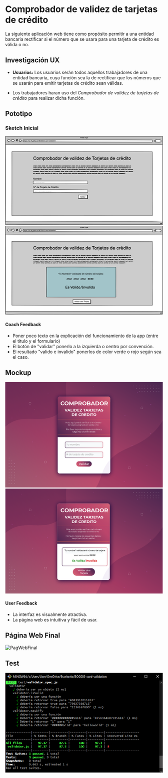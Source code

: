 # Comprobador de validez de tarjetas de crédito

La siguiente aplicación web tiene como propósito permitir a una entidad bancaria rectificar si el número que se usara para una tarjeta de crédito es válida o no.

## Investigación UX

* **Usuarios:** Los usuarios serán todos aquellos trabajadores de una entidad bancaria, cuya función sea la de rectificar que los números que se usarán para emitir tarjetas de crédito sean válidas.

* Los trabajadores haran uso del *Comprobador de validez de tarjetas de crédito* para realizar dicha función.

## Pototipo

### Sketch Inicial

![sketch pag1](PrototypeImages/Inicial.png)
![sketch pag2](PrototypeImages/Second.png)

#### Coach Feedback
* Poner poco texto en la explicación del funcionamiento de la app (entre el título y el formulario)
* El botón de "validar" ponerlo a la izquierda o centro por convención.
* El resultado "valido e invalido" ponerlos de color verde o rojo según sea el caso.

## Mockup

![mochup pag1](PrototypeImages/pagInicial.png)
![mockup pag2](PrototypeImages/PagFinal.png)

#### User Feedback
* La interfaz es visualmente atractiva.
* La página web es intuitiva y fácil de usar.

## Página Web Final
![PagWebFinal](PrototypeImages/validadorTC.gif)

## Test
![test](PrototypeImages/Test.png)
